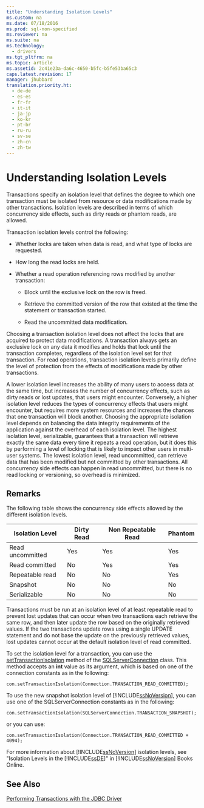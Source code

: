 ```yaml
---
title: "Understanding Isolation Levels"
ms.custom: na
ms.date: 07/18/2016
ms.prod: sql-non-specified
ms.reviewer: na
ms.suite: na
ms.technology: 
  - drivers
ms.tgt_pltfrm: na
ms.topic: article
ms.assetid: 2c41e23a-da6c-4650-b5fc-b5fe53ba65c3
caps.latest.revision: 17
manager: jhubbard
translation.priority.ht: 
  - de-de
  - es-es
  - fr-fr
  - it-it
  - ja-jp
  - ko-kr
  - pt-br
  - ru-ru
  - sv-se
  - zh-cn
  - zh-tw
---
```

# Understanding Isolation Levels
  Transactions specify an isolation level that defines the degree to which one transaction must be isolated from resource or data modifications made by other transactions. Isolation levels are described in terms of which concurrency side effects, such as dirty reads or phantom reads, are allowed.  
  
 Transaction isolation levels control the following:  
  
-   Whether locks are taken when data is read, and what type of locks are requested.  
  
-   How long the read locks are held.  
  
-   Whether a read operation referencing rows modified by another transaction:  
  
    -   Block until the exclusive lock on the row is freed.  
  
    -   Retrieve the committed version of the row that existed at the time the statement or transaction started.  
  
    -   Read the uncommitted data modification.  
  
 Choosing a transaction isolation level does not affect the locks that are acquired to protect data modifications. A transaction always gets an exclusive lock on any data it modifies and holds that lock until the transaction completes, regardless of the isolation level set for that transaction. For read operations, transaction isolation levels primarily define the level of protection from the effects of modifications made by other transactions.  
  
 A lower isolation level increases the ability of many users to access data at the same time, but increases the number of concurrency effects, such as dirty reads or lost updates, that users might encounter. Conversely, a higher isolation level reduces the types of concurrency effects that users might encounter, but requires more system resources and increases the chances that one transaction will block another. Choosing the appropriate isolation level depends on balancing the data integrity requirements of the application against the overhead of each isolation level. The highest isolation level, serializable, guarantees that a transaction will retrieve exactly the same data every time it repeats a read operation, but it does this by performing a level of locking that is likely to impact other users in multi-user systems. The lowest isolation level, read uncommitted, can retrieve data that has been modified but not committed by other transactions. All concurrency side effects can happen in read uncommitted, but there is no read locking or versioning, so overhead is minimized.  
  
## Remarks  
 The following table shows the concurrency side effects allowed by the different isolation levels.  
  
|Isolation Level|Dirty Read|Non Repeatable Read|Phantom|  
|---------------------|----------------|-------------------------|-------------|  
|Read uncommitted|Yes|Yes|Yes|  
|Read committed|No|Yes|Yes|  
|Repeatable read|No|No|Yes|  
|Snapshot|No|No|No|  
|Serializable|No|No|No|  
  
 Transactions must be run at an isolation level of at least repeatable read to prevent lost updates that can occur when two transactions each retrieve the same row, and then later update the row based on the originally retrieved values. If the two transactions update rows using a single UPDATE statement and do not base the update on the previously retrieved values, lost updates cannot occur at the default isolation level of read committed.  
  
 To set the isolation level for a transaction, you can use the [setTransactionIsolation](../content/setTransactionIsolation-Method--SQLServerConnection-.md) method of the [SQLServerConnection](../content/SQLServerConnection-Class.md) class. This method accepts an **int** value as its argument, which is based on one of the connection constants as in the following:  
  
```  
con.setTransactionIsolation(Connection.TRANSACTION_READ_COMMITTED);  
```  
  
 To use the new snapshot isolation level of [!INCLUDE[ssNoVersion](../content/includes/ssNoVersion_md.md)], you can use one of the SQLServerConnection constants as in the following:  
  
```  
con.setTransactionIsolation(SQLServerConnection.TRANSACTION_SNAPSHOT);  
```  
  
 or you can use:  
  
```  
con.setTransactionIsolation(Connection.TRANSACTION_READ_COMMITTED + 4094);  
```  
  
 For more information about [!INCLUDE[ssNoVersion](../content/includes/ssNoVersion_md.md)] isolation levels, see "Isolation Levels in the [!INCLUDE[ssDE](../content/includes/ssDE_md.md)]" in [!INCLUDE[ssNoVersion](../content/includes/ssNoVersion_md.md)] Books Online.  
  
## See Also  
 [Performing Transactions with the JDBC Driver](../content/Performing-Transactions-with-the-JDBC-Driver.md)  
  
  